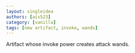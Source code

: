 ```yaml
---
layout: singleidea
authors: [ais523]
category: [vanilla]
tags: [new artifact, invoke, wands]
---
```

Artifact whose invoke power creates attack wands.
